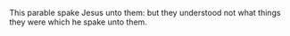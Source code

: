 This parable spake Jesus unto them: but they understood not what things they were which he spake unto them.
